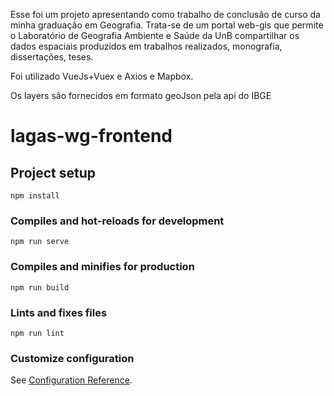 Esse foi um projeto apresentando como trabalho de conclusão de curso da minha graduação em Geografia.
Trata-se de um portal web-gis que permite o Laboratório de Geografia Ambiente e Saúde da UnB compartilhar os dados espaciais produzidos em trabalhos realizados, monografia, dissertações, teses.

Foi utilizado VueJs+Vuex e Axios e Mapbox.

Os layers são fornecidos em formato geoJson pela api do IBGE

# lagas-wg-frontend

## Project setup
```
npm install
```

### Compiles and hot-reloads for development
```
npm run serve
```

### Compiles and minifies for production
```
npm run build
```

### Lints and fixes files
```
npm run lint
```

### Customize configuration
See [Configuration Reference](https://cli.vuejs.org/config/).
